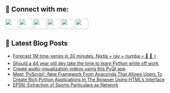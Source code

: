 ## 🔎 Connect with me:
[<img height="32" width="40" src="https://cdn.jsdelivr.net/npm/simple-icons@v5/icons/telegram.svg" />](https://t.me/bullbesh)
[<img height="32" width="40" src="https://cdn.jsdelivr.net/npm/simple-icons@v5/icons/vk.svg" />](https://vk.com/bullbesh)
[<img height="32" width="40" src="https://cdn.jsdelivr.net/npm/simple-icons@v5/icons/twitter.svg" />](https://twitter.com/bullbesh1)
[<img height="32" width="40" src="https://cdn.jsdelivr.net/npm/simple-icons@v5/icons/instagram.svg" />](https://www.instagram.com/bullbesh)
[<img height="32" width="40" src="https://cdn.jsdelivr.net/npm/simple-icons@v5/icons/reddit.svg" />](https://www.reddit.com/user/bullbesh)
[<img height="32" width="40" src="https://cdn.jsdelivr.net/npm/simple-icons@v5/icons/youtube.svg" />](https://www.youtube.com/channel/UCtfjRs6uzgq5mfm8S06WTcg)

## 📕 Latest Blog Posts
<!-- BLOG-POST-LIST:START -->
- [Forecast 1M time-series in 30 minutes. Nixtla + ray + numba = 🤩 🚀 ⚡](https://www.reddit.com/r/Python/comments/uhppcu/forecast_1m_timeseries_in_30_minutes_nixtla_ray/)
- [Should a 44 year old dev take the time to learn Python while off work](https://www.reddit.com/r/Python/comments/uhnmdn/should_a_44_year_old_dev_take_the_time_to_learn/)
- [Create audio-visualization videos using this PyQt app](https://www.reddit.com/r/Python/comments/uhmpvd/create_audiovisualization_videos_using_this_pyqt/)
- [Meet ‘PyScript’: New Framework From Anaconda That Allows Users To Create Rich Python Applications In The Browser Using HTML’s Interface](https://www.reddit.com/r/Python/comments/uhm1oe/meet_pyscript_new_framework_from_anaconda_that/)
- [EPSN: Extraction of Sports Particulars as Network](https://www.reddit.com/r/Python/comments/uhlrcf/epsn_extraction_of_sports_particulars_as_network/)
<!-- BLOG-POST-LIST:END -->
